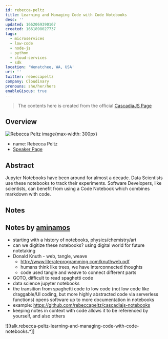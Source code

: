 ```yaml
---
id: rebecca-peltz
title: Learning and Managing Code with Code Notebooks
desc: ''
updated: 1662069390167
created: 1661898027737
tags:
  - microservices
  - low-code
  - node-js
  - python
  - cloud-services
  - sdk
location: 'Wenatchee, WA, USA'
uri: ''
twitter: rebeccapeltz
company: Cloudinary
pronouns: she/her/hers
enableGiscus: true
---
```

> The contents here is created from the official [CascadiaJS Page](https://2022.cascadiajs.com/speakers/rebecca-peltz)

## Overview

![Rebecca Peltz image](https://create-4jr.begin.app/_static/2022/rebecca-peltz.jpg){max-width: 300px}
- name: Rebecca Peltz
- [Speaker Page](https://2022.cascadiajs.com/speakers/rebecca-peltz)

## Abstract

Jupyter Notebooks have been around for almost a decade.  Data Scientists use these notebooks to track their experiments.  Software Developers, like scientists, can benefit from using a Code Notebook which combines markdown with code.

## Notes

## Notes by [aminamos](https://github.com/aminamos)
- starting with a history of notebooks, physics/chemistry/art
- can we digitize these notebooks? using digital world for future notetaking
- Donald Knuth - web, tangle, weave
    - http://www.literateprogramming.com/knuthweb.pdf 
    - humans think like trees, we have interconnected thoughts
    - code used tangle and weave to connect different parts
- GOTO, difficult to read spaghetti code
- data science jupyter notebooks
- the transition from spaghetti code to low code (not low code like draggable/UI coding, but more highly abstracted code via serverless functions) opens software up to more documentation in notebooks
- example: https://github.com/rebeccapeltz/cascadiajs-notebooks
- keeping notes in context with code allows it to be referenced by yourself, and also others

![[talk.rebecca-peltz-learning-and-managing-code-with-code-notebooks.*]]

